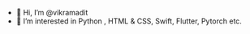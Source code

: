 - 👋 Hi, I’m @vikramadit
- 👀 I’m interested in Python , HTML & CSS, Swift, Flutter, Pytorch etc.

<!---
vikramadit/vikramadit is a ✨ special ✨ repository because its `README.md` (this file) appears on your GitHub profile.
You can click the Preview link to take a look at your changes.
--->
